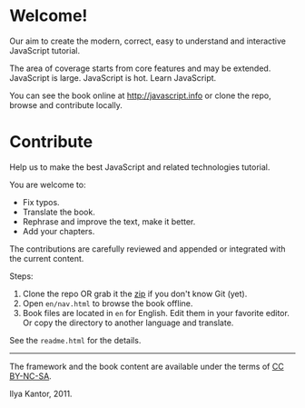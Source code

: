 
# Welcome!

Our aim to create the modern, correct, easy to understand and interactive JavaScript tutorial.

The area of coverage starts from core features and may be extended. JavaScript is large. JavaScript is hot. Learn JavaScript.

You can see the book online at <http://javascript.info> or clone the repo, browse and contribute locally.

# Contribute

Help us to make the best JavaScript and related technologies tutorial.

You are welcome to:

 - Fix typos.
 - Translate the book.
 - Rephrase and improve the text, make it better.
 - Add your chapters.

The contributions are carefully reviewed and appended or integrated with the current content.

Steps:

 1. Clone the repo OR grab it the [zip](https://github.com/iliakan/javascript-book/zipball/master) if you don't know Git (yet).
 2. Open `en/nav.html` to browse the book offline.
 3. Book files are located in `en` for English. Edit them in your favorite editor. Or copy the directory to another language and translate.

See the `readme.html` for the details.

-----------

The framework and the book content are available under the terms of [CC BY-NC-SA](http://creativecommons.org/licenses/by-nc-sa/3.0/deed). 

Ilya Kantor, 2011.



